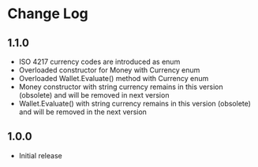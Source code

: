 # Change Log

## 1.1.0

- ISO 4217 currency codes are introduced as enum
- Overloaded constructor for Money with Currency enum 
- Overloaded Wallet.Evaluate() method with Currency enum
- Money constructor with string currency remains in this version (obsolete) and will be removed in next version
- Wallet.Evaluate() with string currency remains in this version (obsolete) and will be removed in the next version
 


## 1.0.0

- Initial release